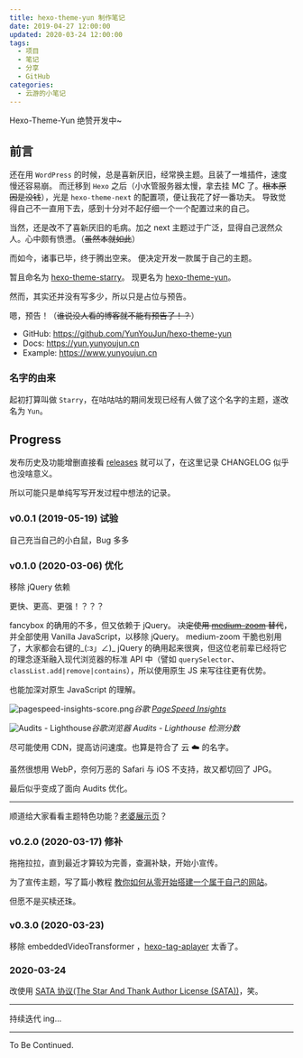 ```yaml
---
title: hexo-theme-yun 制作笔记
date: 2019-04-27 12:00:00
updated: 2020-03-24 12:00:00
tags:
  - 项目
  - 笔记
  - 分享
  - GitHub
categories:
  - 云游的小笔记
---
```


Hexo-Theme-Yun 绝赞开发中~

## 前言

还在用 `WordPress` 的时候，总是喜新厌旧，经常换主题。且装了一堆插件，速度慢还容易崩。
而迁移到 `Hexo` 之后（小水管服务器太慢，拿去挂 MC 了。~~根本原因是没钱~~），光是 `hexo-theme-next` 的配置项，便让我花了好一番功夫。
导致觉得自己不一直用下去，感到十分对不起仔细一个一个配置过来的自己。

当然，还是改不了喜新厌旧的毛病。加之 next 主题过于广泛，显得自己泯然众人。心中颇有愤懑。（~~虽然本就如此~~）

而如今，诸事已毕，终于腾出空来。
便决定开发一款属于自己的主题。

<!-- more -->

暂且命名为 [hexo-theme-starry](https://github.com/YunYouJun/hexo-theme-starry)。
现更名为 [hexo-theme-yun](https://github.com/YunYouJun/hexo-theme-yun)。

然而，其实还并没有写多少，所以只是占位与预告。

嗯，预告！（~~谁说没人看的博客就不能有预告了！？~~）

- GitHub: <https://github.com/YunYouJun/hexo-theme-yun>
- Docs: <https://yun.yunyoujun.cn>
- Example: <https://www.yunyoujun.cn>

### 名字的由来

起初打算叫做 `Starry`，在咕咕咕的期间发现已经有人做了这个名字的主题，遂改名为 `Yun`。

## Progress

发布历史及功能增删直接看 [releases](https://github.com/YunYouJun/hexo-theme-yun/releases) 就可以了，在这里记录 CHANGELOG 似乎也没啥意义。

所以可能只是单纯写写开发过程中想法的记录。

### v0.0.1 (2019-05-19) 试验

自己充当自己的小白鼠，Bug 多多

### v0.1.0 (2020-03-06) 优化

移除 jQuery 依赖

更快、更高、更强！？？？

fancybox 的确用的不多，但又依赖于 jQuery。
~~决定使用 [medium-zoom](https://medium-zoom.francoischalifour.com/) 替代~~，并全部使用 Vanilla JavaScript，以移除 jQuery。
medium-zoom 干脆也别用了，大家都会右键的\_(:з」∠)\_
jQuery 的确用起来很爽，但这位老前辈已经将它的理念逐渐融入现代浏览器的标准 API 中（譬如 `querySelector`、`classList.add|remove|contains`），所以使用原生 JS 来写往往更有优势。

也能加深对原生 JavaScript 的理解。

![pagespeed-insights-score.png](https://i.loli.net/2020/03/12/cUIuDPJfo379ZOk.png)_谷歌 [PageSpeed Insights](https://developers.google.com/speed/pagespeed/insights/)_

![Audits - Lighthouse](https://i.loli.net/2020/03/08/DhfLu5yngb7NZE2.png)_谷歌浏览器 Audits - Lighthouse 检测分数_

尽可能使用 CDN，提高访问速度。也算是符合了 云 ☁️ 的名字。

虽然很想用 WebP，奈何万恶的 Safari 与 iOS 不支持，故又都切回了 JPG。

最后似乎变成了面向 Audits 优化。

---

顺道给大家看看主题特色功能？[老婆展示页](https://www.yunyoujun.cn/girls/)？

### v0.2.0 (2020-03-17) 修补

拖拖拉拉，直到最近才算较为完善，查漏补缺，开始小宣传。

为了宣传主题，写了篇小教程 [教你如何从零开始搭建一个属于自己的网站](https://www.yunyoujun.cn/share/how-to-build-your-site/)。

但愿不是买椟还珠。

### v0.3.0 (2020-03-23)

移除 embeddedVideoTransformer ，[hexo-tag-aplayer](https://github.com/MoePlayer/hexo-tag-aplayer) 太香了。

### 2020-03-24

改使用 [SATA 协议(The Star And Thank Author License (SATA))](https://github.com/zTrix/sata-license)，笑。

---

持续迭代 ing...

---

To Be Continued.

<!-- Q.E.D. -->
